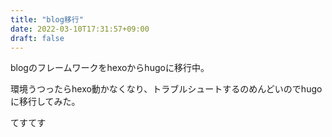 ```yaml
---
title: "blog移行"
date: 2022-03-10T17:31:57+09:00
draft: false
---
```


blogのフレームワークをhexoからhugoに移行中。

環境うつったらhexo動かなくなり、トラブルシュートするのめんどいのでhugoに移行してみた。

てすてす